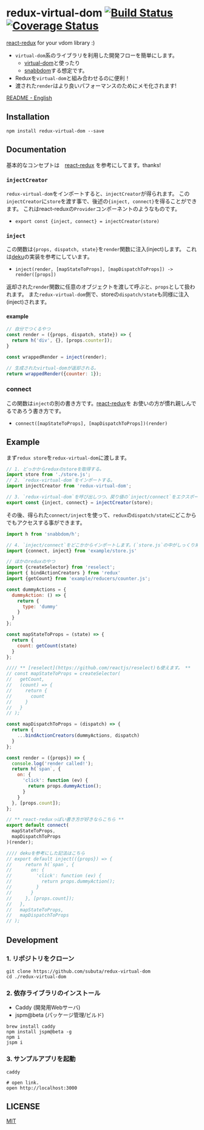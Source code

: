 # redux-virtual-dom [![Build Status](https://travis-ci.org/subuta/redux-virtual-dom.svg?branch=master)](https://travis-ci.org/subuta/redux-virtual-dom) [![Coverage Status](https://coveralls.io/repos/github/subuta/redux-virtual-dom/badge.svg?branch=master)](https://coveralls.io/github/subuta/redux-virtual-dom?branch=master)
[react-redux](https://github.com/reactjs/react-redux) for your vdom library :)

- `virtual-dom`系のライブラリを利用した開発フローを簡単にします。
  - [virtual-dom](https://github.com/Matt-Esch/virtual-dom)と使ったり
  - [snabbdom](https://github.com/paldepind/snabbdom)する想定です。 
- Reduxを`virtual-dom`と組み合わせるのに便利！
- 渡された`render`はより良いパフォーマンスのためにメモ化されます! 

[README - English](README.md)

## Installation
```
npm install redux-virtual-dom --save
```

## Documentation
基本的なコンセプトは　[react-redux](https://github.com/reactjs/react-redux/blob/master/README.md) を参考にしてます。thanks!

### `injectCreator`
`redux-virtual-dom`をインポートすると、`injectCreator`が得られます。
この`injectCreator`に`store`を渡す事で、後述の`{inject, connect}`を得ることができます。
これはreact-reduxの`Provider`コンポーネントのようなものです。

- `export const {inject, connect} = injectCreator(store)`

### `inject`
この関数は`{props, dispatch, state}`を`render`関数に注入(inject)します。
これは[deku](https://github.com/anthonyshort/deku)の実装を参考にしています。

- `inject(render, [mapStateToProps], [mapDispatchToProps]) -> render([props])`

返却された`render`関数に任意のオブジェクトを渡して呼ぶと、`props`として扱われます。
また`redux-virtual-dom`側で、storeの`dispatch/state`も同様に注入(inject)されます。

#### example
```javascript
// 自分でつくるやつ
const render = ({props, dispatch, state}) => {
  return h('div', {}, [props.counter]);
}

const wrappedRender = inject(render);

// 生成されたvirtual-domが返却される。
return wrappedRender({counter: 1});
```

### connect
この関数は`inject`の別の書き方です。[react-redux](https://github.com/reactjs/react-redux/blob/master/README.md)を
お使いの方が慣れ親しんでるであろう書き方です。

- `connect([mapStateToProps], [mapDispatchToProps])(render)`

## Example
まず`redux store`を`redux-virtual-dom`に渡します。


```javascript
// 1. どっかからreduxのstoreを取得する。
import store from './store.js';
// 2. `redux-virtual-dom`をインポートする。
import injectCreator from 'redux-virtual-dom';

// 3. `redux-virtual-dom`を呼び出しつつ、戻り値の`inject/connect`をエクスポートしておく。
export const {inject, connect} = injectCreator(store);
```

その後、得られた`connect/inject`を使って、`redux`の`dispatch/state`にどこからでもアクセスする事ができます。

```javascript
import h from 'snabbdom/h';

// 4. `inject/connect`をどこかからインポートします。(`store.js`の中がしっくり来るかも)
import {connect, inject} from 'example/store.js'

// ほかのreduxのやつ
import {createSelector} from 'reselect';
import { bindActionCreators } from 'redux'
import {getCount} from 'example/reducers/counter.js';

const dummyActions = {
  dummyAction: () => {
    return {
      type: 'dummy'
    }
  }
};

const mapStateToProps = (state) => {
  return {
    count: getCount(state)
  }
};

//// ** [reselect](https://github.com/reactjs/reselect)も使えます。 **
// const mapStateToProps = createSelector(
//   getCount,
//   (count) => {
//     return {
//       count
//     }
//   }
// );

const mapDispatchToProps = (dispatch) => {
  return {
    ...bindActionCreators(dummyActions, dispatch)
  }
};

const render = ({props}) => {
  console.log('render called!');
  return h(`span`, {
    on: {
      'click': function (ev) {
        return props.dummyAction();
      }
    }
  }, [props.count]);
};

// ** react-reduxっぽい書き方が好きならこちら **
export default connect(
  mapStateToProps,
  mapDispatchToProps
)(render);

//// dekuを参考にした記法はこちら
// export default inject(({props}) => {
//     return h(`span`, {
//       on: {
//         'click': function (ev) {
//           return props.dummyAction();
//         }
//       }
//     }, [props.count]);
//   },
//   mapStateToProps,
//   mapDispatchToProps
// );
```

## Development
### 1. リポジトリをクローン

```
git clone https://github.com/subuta/redux-virtual-dom
cd ./redux-virtual-dom
```

### 2. 依存ライブラリのインストール

- Caddy (開発用Webサーバ)
- jspm@beta (パッケージ管理/ビルド)

```
brew install caddy
npm install jspm@beta -g
npm i
jspm i
```

### 3. サンプルアプリを起動

```
caddy

# open link.
open http://localhost:3000
```

## LICENSE
[MIT](https://opensource.org/licenses/MIT)

